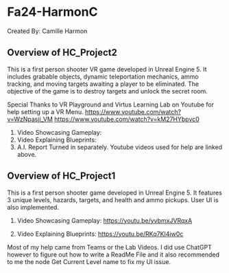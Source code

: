 # Fa24-HarmonC
Created By: Camille Harmon

## Overview of HC_Project2
This is a first person shooter VR game developed in Unreal Engine 5. It includes grabable objects, dynamic teleportation mechanics, ammo tracking, and moving targets awaiting a player to be eliminated. The objective of the game is to destroy targets and unlock the secret room. 

Special Thanks to VR Playground and Virtus Learning Lab on Youtube for help setting up a VR Menu.
https://www.youtube.com/watch?v=WzNpasjj_VM
https://www.youtube.com/watch?v=kM27HYbpvc0

1. Video Showcasing Gameplay:
2. Video Explaining Blueprints:
3. A.I. Report Turned in separately. Youtube videos used for help are linked above.


## Overview of HC_Project1
This is a first person shooter game developed in Unreal Engine 5. It features 3 unique levels, hazards, targets, and health and ammo pickups. User UI is also implemented.

1. Video Showcasing Gameplay: https://youtu.be/yvbmxJVRqxA

2. Video Explaining Blueprints: https://youtu.be/RKq7KI4iw0c

Most of my help came from Teams or the Lab Videos. I did use ChatGPT however to figure out how to write a ReadMe File and it also recommended to me the node Get Current Level name to fix my UI issue.

